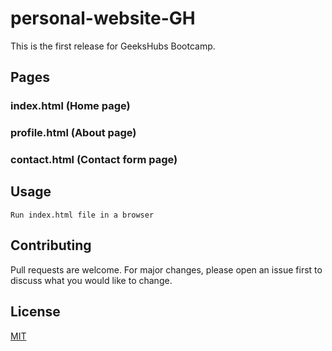 # personal-website-GH

This is the first release for GeeksHubs Bootcamp. 

## Pages

### index.html (Home page)
### profile.html (About page)
### contact.html (Contact form page)

## Usage

```Result
Run index.html file in a browser
```

## Contributing
Pull requests are welcome. For major changes, please open an issue first to discuss what you would like to change.

## License
[MIT](https://choosealicense.com/licenses/mit/)
